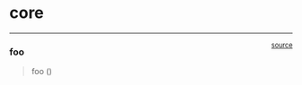 # core


<!-- WARNING: THIS FILE WAS AUTOGENERATED! DO NOT EDIT! -->

------------------------------------------------------------------------

<a
href="https://github.com/Parkes2/bivariate_choropleth/blob/main/bivariate_choropleth/core.py#L9"
target="_blank" style="float:right; font-size:smaller">source</a>

### foo

>  foo ()

